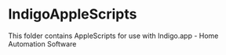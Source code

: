 # IndigoAppleScripts
This folder contains AppleScripts for use with Indigo.app - Home Automation Software
